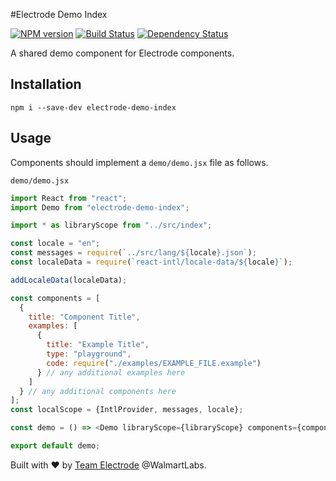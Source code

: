 #Electrode Demo Index

[![NPM version][npm-image]][npm-url] [![Build Status][travis-image]][travis-url] [![Dependency Status][daviddm-image]][daviddm-url]

A shared demo component for Electrode components.

## Installation

`npm i --save-dev electrode-demo-index`

## Usage

Components should implement a `demo/demo.jsx` file as follows.

`demo/demo.jsx`

```js
import React from "react";
import Demo from "electrode-demo-index";

import * as libraryScope from "../src/index";

const locale = "en";
const messages = require(`../src/lang/${locale}.json`);
const localeData = require(`react-intl/locale-data/${locale}`);

addLocaleData(localeData);

const components = [
  {
    title: "Component Title",
    examples: [
      {
        title: "Example Title",
        type: "playground",
        code: require("./examples/EXAMPLE_FILE.example")
      } // any additional examples here
    ]
  } // any additional components here
];
const localScope = {IntlProvider, messages, locale};

const demo = () => <Demo libraryScope={libraryScope} components={components} />;

export default demo;
```

Built with :heart: by [Team Electrode](https://github.com/orgs/electrode-io/people) @WalmartLabs.

[npm-image]: https://badge.fury.io/js/electrode-demo-index.svg
[npm-url]: https://npmjs.org/package/electrode-demo-index
[travis-image]: https://travis-ci.org/electrode-io/electrode-demo-index.svg?branch=master
[travis-url]: https://travis-ci.org/electrode-io/electrode-demo-index
[daviddm-image]: https://david-dm.org/electrode-io/electrode-demo-index.svg?theme=shields.io
[daviddm-url]: https://david-dm.org/electrode-io/electrode-demo-index
